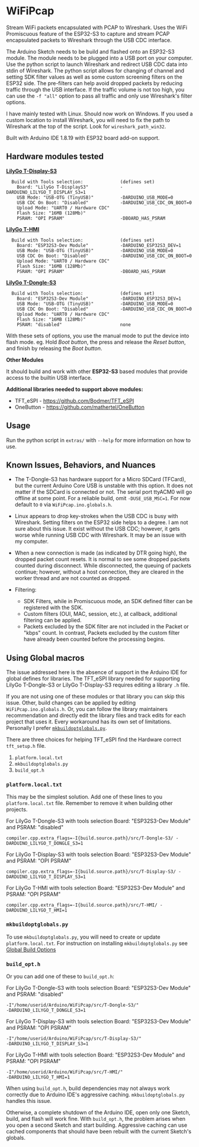 # WiFiPcap
Stream WiFi packets encapsulated with PCAP to Wireshark. Uses the WiFi Promiscuous feature of the ESP32-S3 to capture and stream PCAP encapsulated packets to Wireshark through the USB CDC interface.

The Arduino Sketch needs to be build and flashed onto an ESP32-S3 module. The
module needs to be plugged into a USB port on your computer. Use the python
script to launch Wireshark and redirect USB CDC data into stdin of Wireshark.
The python script allows for changing of channel and setting SDK filter values
as well as some custom screening filters on the ESP32 side. The pre-filters can
help avoid dropped packets by reducing traffic through the USB interface. If the
traffic volume is not too high, you can use the `-f "all"` option to pass all
traffic and only use Wireshark's filter options.

I have mainly tested with Linux.
Should now work on Windows. If you used a custom location to install Wireshark, you will need to fix the path to Wireshark at the top of the script. Look for `wireshark_path_win32`.

Built with Arduino IDE 1.8.19 with ESP32 board add-on support.


## Hardware modules tested

**[LilyGo T-Display-S3](https://github.com/Xinyuan-LilyGO/T-Display-S3)**
```
  Build with Tools selection:              (defines set)
    Board: "LilyGo T-DisplayS3"            -DARDUINO_LILYGO_T_DISPLAY_S3=1
    USB Mode: "USB-OTG (TinyUSB)"          -DARDUINO_USB_MODE=0
    USB CDC On Boot: "Disabled"            -DARDUINO_USB_CDC_ON_BOOT=0
    Upload Mode: "UART0 / Hardware CDC"
    Flash Size: "16MB (128Mb)"
    PSRAM: "OPI PSRAM"                     -DBOARD_HAS_PSRAM
```
**[LilyGo T-HMI](https://github.com/Xinyuan-LilyGO/T-HMI)**
```
  Build with Tools selection:              (defines set)
    Board: "ESP32S3-Dev Module"            -DARDUINO_ESP32S3_DEV=1
    USB Mode: "USB-OTG (TinyUSB)"          -DARDUINO_USB_MODE=0
    USB CDC On Boot: "Disabled"            -DARDUINO_USB_CDC_ON_BOOT=0
    Upload Mode: "UART0 / Hardware CDC"
    Flash Size: "16MB (128Mb)"
    PSRAM: "OPI PSRAM"                     -DBOARD_HAS_PSRAM
```
**[LilyGo T-Dongle-S3](https://github.com/Xinyuan-LilyGO/T-Dongle-S3)**
```
  Build with Tools selection:              (defines set)
    Board: "ESP32S3-Dev Module"            -DARDUINO_ESP32S3_DEV=1
    USB Mode: "USB-OTG (TinyUSB)"          -DARDUINO_USB_MODE=0
    USB CDC On Boot: "Disabled"            -DARDUINO_USB_CDC_ON_BOOT=0
    Upload Mode: "UART0 / Hardware CDC"
    Flash Size: "16MB (128Mb)"
    PSRAM: "disabled"                      none
```

With these sets of options, you use the manual mode to put the device into flash mode. eg. Hold _Boot button_, the press and release the _Reset button_, and finish by releasing the _Boot button_.

**Other Modules**

It should build and work with other __ESP32-S3__ based modules that provide
access to the builtin USB interface.

**Additional libraries needed to support above modules:**
* TFT_eSPI  - https://github.com/Bodmer/TFT_eSPI
* OneButton - https://github.com/mathertel/OneButton

## Usage
Run the python script in `extras/` with `--help` for more information on how to use.

## Known Issues, Behaviors, and Nuances

* The T-Dongle-S3 has hardware support for a Micro SDCard (TFCard), but the current Arduino Core USB is unstable with this option. It does not matter if the SDCard is connected or not. The serial port ttyACM0 will go offline at some point. For a reliable build, omit `-DUSE_USB_MSC=1`. For now default to `0` via `WiFiPcap.ino.globals.h`.

* Linux appears to drop key-strokes when the USB CDC is busy with Wireshark. Setting filters on the ESP32 side helps to a degree. I am not sure about this issue. It exist without the USB CDC; however, it gets worse while running USB CDC with Wireshark. It may be an issue with my computer.

* When a new connection is made (as indicated by DTR going high), the dropped packet count resets. It is normal to see some dropped packets counted during disconnect. While disconnected, the queuing of packets continue; however, without a host connection, they are cleared in the worker thread and are not counted as dropped.

* Filtering:
  * SDK Filters, while in Promiscuous mode, an SDK defined filter can be registered with the SDK.
  * Custom filters (OUI, MAC, session, etc.), at callback, additional filtering can be applied.
  * Packets excluded by the SDK filter are not included in the Packet or "kbps" count. In contrast, Packets excluded by the custom filter have already been counted before the processing begins.


## Using Global macros
The issue addressed here is the absence of support in the Arduino IDE for global defines for libraries. The TFT_eSPI library needed for supporting LilyGo
T-Dongle-S3 or LilyGo T-Display-S3 requires editing a library `.h` file.

If you are not using one of these modules or that library you can skip this
issue. Other, build changes can be applied by editing `WiFiPcap.ino.globals.h`.
Or, you can follow the library maintainers recommendation and directly edit the
library files and track edits for each project that uses it. Every workaround has its own set of limitations. Personally I prefer [`mkbuildoptglobals.py`](https://github.com/mhightower83/WiFiPcap/wiki/Global-Build-Options).


There are three choices for helping TFT_eSPI find the Hardware correct `tft_setup.h` file.
1. `platform.local.txt`
2. `mkbuildoptglobals.py`
3. `build_opt.h`

### `platform.local.txt`
This may be the simplest solution. Add one of these lines to you
`platform.local.txt` file. Remember to remove it when building other projects.

For LilyGo T-Dongle-S3 with tools selection Board: "ESP32S3-Dev Module" and PSRAM: "disabled"
```
compiler.cpp.extra_flags=-I{build.source.path}/src/T-Dongle-S3/ -DARDUINO_LILYGO_T_DONGLE_S3=1
```

For LilyGo T-Display-S3 with tools selection Board: "ESP32S3-Dev Module" and PSRAM: "OPI PSRAM"
```
compiler.cpp.extra_flags=-I{build.source.path}/src/T-Display-S3/ -DARDUINO_LILYGO_T_DISPLAY_S3=1
```

For LilyGo T-HMI with tools selection Board: "ESP32S3-Dev Module" and PSRAM: "OPI PSRAM"
```
compiler.cpp.extra_flags=-I{build.source.path}/src/T-HMI/ -DARDUINO_LILYGO_T_HMI=1
```

### `mkbuildoptglobals.py`

To use `mkbuildoptglobals.py`, you will need to create or update `platform.local.txt`.
For instruction on installing `mkbuildoptglobals.py` see [Global Build Options](https://github.com/mhightower83/WiFiPcap/wiki/Global-Build-Options)

### `build_opt.h`

Or you can add one of these to `build_opt.h`:

For LilyGo T-Dongle-S3 with tools selection Board: "ESP32S3-Dev Module" and PSRAM: "disabled"
```
-I"/home/userid/Arduino/WiFiPcap/src/T-Dongle-S3/"
-DARDUINO_LILYGO_T_DONGLE_S3=1
```

For LilyGo T-Display-S3 with tools selection Board: "ESP32S3-Dev Module" and PSRAM: "OPI PSRAM"
```
-I"/home/userid/Arduino/WiFiPcap/src/T-Display-S3/"
-DARDUINO_LILYGO_T_DISPLAY_S3=1
```

For LilyGo T-HMI with tools selection Board: "ESP32S3-Dev Module" and PSRAM: "OPI PSRAM"
```
-I"/home/userid/Arduino/WiFiPcap/src/T-HMI/"
-DARDUINO_LILYGO_T_HMI=1
```

When using `build_opt.h`, build dependencies may not always work correctly due to Arduino IDE's aggressive caching. `mkbuildoptglobals.py` handles this issue.

Otherwise, a complete shutdown of the Arduino IDE, open only one Sketch, build, and flash will work fine. With `build_opt.h`, the problem arises when you open a second Sketch and start building. Aggressive caching can use cached components that should have been rebuilt with the current Sketch's globals.
